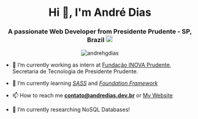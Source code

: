 <h1 align="center">Hi 👋, I'm André Dias</h1>
<h3 align="center">A passionate Web Developer from Presidente Prudente - SP,  Brazil <img src="https://image.flaticon.com/icons/svg/3022/3022546.svg" width="18"/> </h3>
<p align="center"> <img src="https://komarev.com/ghpvc/?username=andrehgdias" alt="andrehgdias" /> </p>

- 🔭 I’m currently working as intern at [Fundação INOVA Prudente](https://www.inovaprudente.com.br/), Secretaria de Tecnologia de Presidente Prudente.

- 🌱 I’m currently learning *[SASS](https://sass-lang.com/)* and *[Foundation Framework](https://get.foundation/index.html)*

- 📫 How to reach me **contato@andredias.dev.br** or [My Website](https://andredias.dev.br)

- 🔎 I’m currently researching NoSQL Databases!
